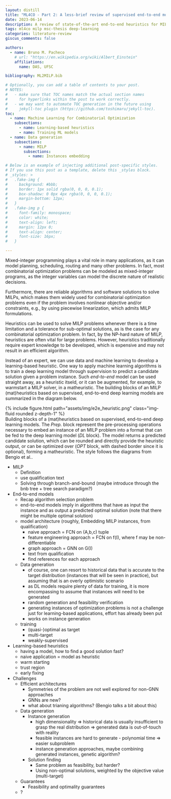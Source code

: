 ```yaml
---
layout: distill
title: "ML4CO - Part 2: A less-brief review of supervised end-to-end models for mixed-integer linear programming"
date: 2023-06-14
description: A review of state-of-the-art end-to-end heuristics for MILP built upon deep learning models trained (with supervision) to predict candidate solutions. 
tags: ml4co milp msc-thesis deep-learning
categories: literature-review
giscus_comments: false

authors:
  - name: Bruno M. Pacheco
    # url: "https://en.wikipedia.org/wiki/Albert_Einstein"
    affiliations:
      name: DAS, UFSC

bibliography: ML2MILP.bib

# Optionally, you can add a table of contents to your post.
# NOTES:
#   - make sure that TOC names match the actual section names
#     for hyperlinks within the post to work correctly.
#   - we may want to automate TOC generation in the future using
#     jekyll-toc plugin (https://github.com/toshimaru/jekyll-toc).
toc:
  - name: Machine Learning for Combinatorial Optimization
    subsections:
      - name: Learning-based heuristics
      - name: Training ML models
  - name: Data generation
    subsections:
      - name: MILP
        subsections:
          - name: Instances embedding

# Below is an example of injecting additional post-specific styles.
# If you use this post as a template, delete this _styles block.
# _styles: >
#   .fake-img {
#     background: #bbb;
#     border: 1px solid rgba(0, 0, 0, 0.1);
#     box-shadow: 0 0px 4px rgba(0, 0, 0, 0.1);
#     margin-bottom: 12px;
#   }
#   .fake-img p {
#     font-family: monospace;
#     color: white;
#     text-align: left;
#     margin: 12px 0;
#     text-align: center;
#     font-size: 16px;
#   }

---
```


Mixed-integer programming plays a vital role in many applications, as it can model planning<d-cite key="pochet_production_2006"></d-cite>, scheduling<d-cite key="sawik_scheduling_2011"></d-cite>, routing<d-cite key="malandraki_time_1992"></d-cite> and many other problems.
In fact, most combinatorial optimization problems can be modeled as mixed-integer programs, as the integer variables can model the discrete nature of realistic decisions<d-cite key="ibaraki_integer_1976,nemhauser_scope_2014"></d-cite>.

Furthermore, there are reliable algorithms<d-cite key="morrison_branch-and-bound_2016"></d-cite> and software solutions<d-cite key="bestuzheva_scip_2021"></d-cite> to solve MILPs, which makes them widely used for combinatorial optimization problems even if the problem involves nonlinear objective and/or constraints, e.g., by using piecewise linearization, which admits MILP formulations<d-cite key="bernreuther_solving_2017"></d-cite>.

Heuristics can be used to solve MILP problems whenever there is a time limitation and a tolerance for sub-optimal solutions, as is the case for any combinatorial optimization problem.
In fact, by the NP-hard nature of MILP, heuristics are often vital for large problems.
However, heuristics traditionally require expert knowledge to be developed, which is expensive and may not result in an efficient algorithm.

Instead of an expert, we can use data and machine learning to develop a learning-based heuristic.
One way to apply machine learning algorithms is to train a deep learning model through supervision to predict a candidate solution given a problem instance.
Such *end-to-end* model can be used straight away, as a heuristic itseld, or it can be augmented, for example, to warmstart a MILP solver<d-cite key="khalil_mip-gnn_2022"></d-cite>, in a matheuristic.
The building blocks of an MILP (mat)heuristics based on supervised, end-to-end deep learning models are summarized in the diagram below.

<div class="row mt-3">
    <div class="col-sm mt-3 mt-md-0">
        {% include figure.html path="assets/img/e2e_heuristic.png" class="img-fluid rounded z-depth-1" %}
    </div>
</div>
<div class="caption">
    Building blocks of a (mat)heuristics based on supervised, end-to-end deep learning models.
    The <em>Prep.</em> block represent the pre-processing operations necessary to embed an instance of an MILP problem into a format that can be fed to the deep learning model (<em>DL</em> block).
    The model returns a predicted candidate solution, which can be rounded and directly provide the heuristic output, or can be optimized over (<em>OPT</em> block, with dashed border since it is optional), forming a matheuristic.
    The style follows the diagrams from Bengio et al.<d-cite key="bengio_machine_2021"></d-cite>.
</div>


- MILP
  - Definition
  - use qualification text
  - Solving through branch-and-bound (maybe introduce through the bnb tree + tree search paradigm?)
- End-to-end models
  - Recap algorithm selection problem
  - end-to-end models imply in algorithms that have as input the instance and as output a predicted optimal solution (note that there might be multiple optimal solution)
  - model architecture (roughly, Embedding MILP instances, from qualification)
    - naive approach = FCN on (A,b,c) tuple
    - feature engineering approach = FCN on f(I), where f may be non-differentiable
    - graph approach = GNN on G(I)
    - text from qualification
    - find references for each approach
  - Data generation
    - of course, one can resort to historical data that is accurate to the target distribution (instances that will be seen in practice), but assuming that is an overly optimistic scenario
    - as DL models require plenty of data for training, it is more encompassing to assume that instances will need to be generated
    - random generation and feasibility verification
    - generating instances of optimization problems is not a challenge just for learning-based applications, effort has already been put
    - works on instance generation
  - training
    - (quasi-)optimal as target
    - multi-target
    - weakly-supervised
- Learning-based heuristics
  - having a model, how to find a good solution fast?
  - naive application = model as heuristic
  - warm starting
  - trust region
  - early fixing
- Challenges
  - Efficient architectures
    - Symmetries of the problem are not well explored for non-GNN approaches
    - GNNs are new?
    - what about trianing algorithms? (Bengio talks a bit about this)
  - Data generation
    - Instance generation
      - high dimensionality => historical data is usually insufficient to grasp the real distribution => generated data is out-of-touch with reality
      - feasible instances are hard to generate - polynomial time => easier subproblem
      - instance generation approaches, maybe combining generated instances, genetic algorithm?
    - Solution finding
      - Same problem as feasibility, but harder?
      - Using non-optimal solutions, weighted by the objective value (multi-target)
  - Guarantees
    - Feasibility and optimality guarantees
  - ?
